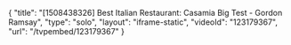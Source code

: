 {
    "title": "[1508438326] Best Italian Restaurant: Casamia Big Test - Gordon Ramsay",
    "type": "solo",
    "layout": "iframe-static",
    "videoId": "123179367",
    "url": "\/tvpembed\/123179367"
}